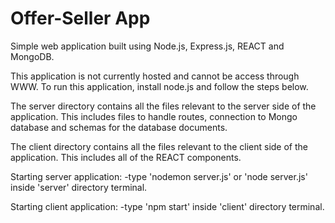 # Offer-Seller App
Simple web application built using Node.js, Express.js, REACT and MongoDB.

This application is not currently hosted and cannot be access through WWW. To run this application, install node.js and follow the steps below.

The server directory contains all the files relevant to the server side of the application. This includes files to handle routes, connection to Mongo database and schemas for the database documents.

The client directory contains all the files relevant to the client side of the application. This includes all of the REACT components.

Starting server application:
  -type 'nodemon server.js' or 'node server.js' inside 'server' directory terminal.
  
Starting client application:
  -type 'npm start' inside 'client' directory terminal.
